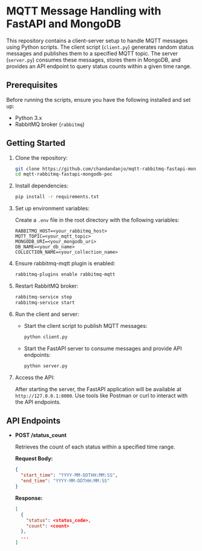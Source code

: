 # MQTT Message Handling with FastAPI and MongoDB

This repository contains a client-server setup to handle MQTT messages using Python scripts. The client script (`client.py`) generates random status messages and publishes them to a specified MQTT topic. The server (`server.py`) consumes these messages, stores them in MongoDB, and provides an API endpoint to query status counts within a given time range.

## Prerequisites

Before running the scripts, ensure you have the following installed and set up:

- Python 3.x
- RabbitMQ broker (`rabbitmq`)

## Getting Started

1. Clone the repository:

   ```bash
   git clone https://github.com/chandandanjo/mqtt-rabbitmq-fastapi-mongodb-poc.git
   cd mqtt-rabbitmq-fastapi-mongodb-poc
   ```

2. Install dependencies:

   ```bash
   pip install -r requirements.txt
   ```

3. Set up environment variables:

   Create a `.env` file in the root directory with the following variables:

   ```plaintext
   RABBITMQ_HOST=<your_rabbitmq_host>
   MQTT_TOPIC=<your_mqtt_topic>
   MONGODB_URI=<your_mongodb_uri>
   DB_NAME=<your_db_name>
   COLLECTION_NAME=<your_collection_name>
   ```

4. Ensure rabbitmq-mqtt plugin is enabled:

   ```bash
   rabbitmq-plugins enable rabbitmq-mqtt
   ```

5. Restart RabbitMQ broker:

   ```bash
   rabbitmq-service stop
   rabbitmq-service start
   ```

6. Run the client and server:

   - Start the client script to publish MQTT messages:

     ```bash
     python client.py
     ```

   - Start the FastAPI server to consume messages and provide API endpoints:

     ```bash
     python server.py
     ```

7. Access the API:

   After starting the server, the FastAPI application will be available at `http://127.0.0.1:8000`. Use tools like Postman or curl to interact with the API endpoints.

## API Endpoints

- **POST /status_count**

  Retrieves the count of each status within a specified time range.

  **Request Body:**

  ```json
  {
    "start_time": "YYYY-MM-DDTHH:MM:SS",
    "end_time": "YYYY-MM-DDTHH:MM:SS"
  }
  ```

  **Response:**

  ```json
  [
    {
      "status": <status_code>,
      "count": <count>
    },
    ...
  ]
  ```
